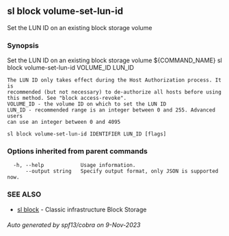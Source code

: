 ## sl block volume-set-lun-id

Set the LUN ID on an existing block storage volume

### Synopsis

Set the LUN ID on an existing block storage volume ${COMMAND_NAME} sl block volume-set-lun-id VOLUME_ID LUN_ID

	The LUN ID only takes effect during the Host Authorization process. It is
	recommended (but not necessary) to de-authorize all hosts before using
	this method. See "block access-revoke".
	VOLUME_ID - the volume ID on which to set the LUN ID
	LUN_ID - recommended range is an integer between 0 and 255. Advanced users
	can use an integer between 0 and 4095

```
sl block volume-set-lun-id IDENTIFIER LUN_ID [flags]
```

### Options inherited from parent commands

```
  -h, --help            Usage information.
      --output string   Specify output format, only JSON is supported now.
```

### SEE ALSO

* [sl block](sl_block.md)	 - Classic infrastructure Block Storage

###### Auto generated by spf13/cobra on 9-Nov-2023
